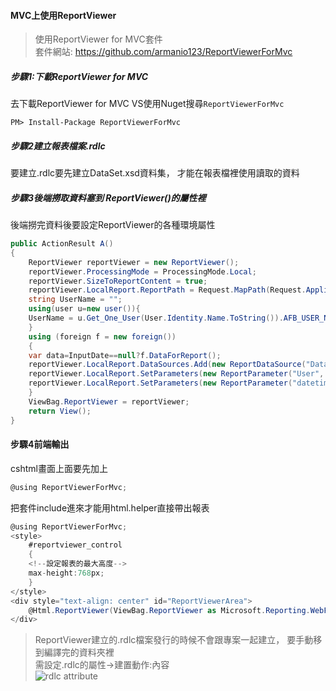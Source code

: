 #### MVC上使用ReportViewer
>使用ReportViewer for MVC套件   
>套件網站: https://github.com/armanio123/ReportViewerForMvc


##### 步驟1:下載ReportViewer for MVC
去下載ReportViewer for MVC
VS使用Nuget搜尋`ReportViewerForMvc`   
```
PM> Install-Package ReportViewerForMvc
```
##### 步驟2建立報表檔案.rdlc
要建立.rdlc要先建立DataSet.xsd資料集，
才能在報表檔裡使用讀取的資料

##### 步驟3後端撈取資料塞到 ReportViewer()的屬性裡
後端撈完資料後要設定ReportViewer的各種環境屬性
```c#
public ActionResult A()
{
    ReportViewer reportViewer = new ReportViewer();
    reportViewer.ProcessingMode = ProcessingMode.Local;
    reportViewer.SizeToReportContent = true;
    reportViewer.LocalReport.ReportPath = Request.MapPath(Request.ApplicationPath) + @"\Report\DataReport.rdlc";//報表檔案存放路徑
    string UserName = "";
    using(user u=new user()){
    UserName = u.Get_One_User(User.Identity.Name.ToString()).AFB_USER_NAME;
    }
    using (foreign f = new foreign())
    {
    var data=InputDate==null?f.DataForReport();
    reportViewer.LocalReport.DataSources.Add(new ReportDataSource("DataSet1",data));//撈的資料塞到dataset裡
    reportViewer.LocalReport.SetParameters(new ReportParameter("User", UserName));
    reportViewer.LocalReport.SetParameters(new ReportParameter("datetime", DateTime.Now.ToString("yyyy-MM-dd HH:mm:ss")));
    }
    ViewBag.ReportViewer = reportViewer;
    return View();
}
```
#### 步驟4前端輸出
cshtml畫面上面要先加上
```c#
@using ReportViewerForMvc;
```
把套件include進來才能用html.helper直接帶出報表

```c#
@using ReportViewerForMvc;
<style>
    #reportviewer_control
    {
    <!--設定報表的最大高度-->
    max-height:768px;
    }
</style>
<div style="text-align: center" id="ReportViewerArea">
    @Html.ReportViewer(ViewBag.ReportViewer as Microsoft.Reporting.WebForms.ReportViewer, new { id = "reportviewer_control", style = "width:90%;height:90%;text-align:center;" })
</div>
```

>ReportViewer建立的.rdlc檔案發行的時候不會跟專案一起建立，
>要手動移到編譯完的資料夾裡   
>需設定.rdlc的屬性→建置動作:內容   
![rdlc attribute](https://github.com/abcd597/SelfNotes/blob/master/MVC%20Poject/rdlcattribute.png)
